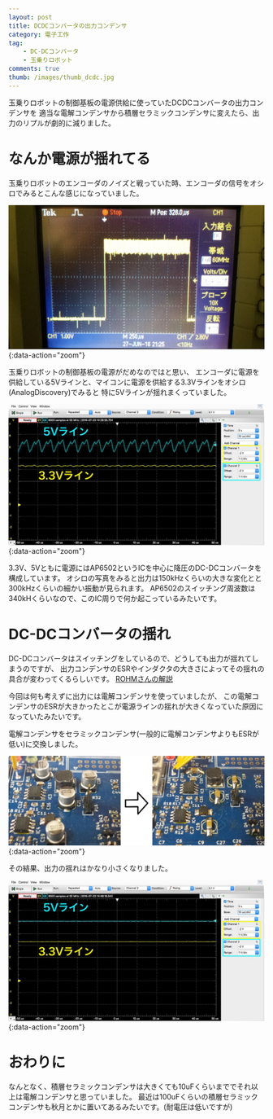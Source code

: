 ```yaml
---
layout: post
title: DCDCコンバータの出力コンデンサ
category: 電子工作
tag:
    - DC-DCコンバータ
    - 玉乗りロボット
comments: true
thumb: /images/thumb_dcdc.jpg
---
```

玉乗りロボットの制御基板の電源供給に使っていたDCDCコンバータの出力コンデンサを
適当な電解コンデンサから積層セラミックコンデンサに変えたら、出力のリプルが劇的に減りました。


# なんか電源が揺れてる
玉乗りロボットのエンコーダのノイズと戦っていた時、エンコーダの信号をオシロでみるとこんな感じになっていました。

![](/images/enc_sign.jpg){:data-action="zoom"}

玉乗りロボットの制御基板の電源がだめなのではと思い、
エンコーダに電源を供給している5Vラインと、マイコンに電源を供給する3.3Vラインをオシロ(AnalogDiscovery)でみると
特に5Vラインが揺れまくっていました。

![](/images/dcdc_before.jpg){:data-action="zoom"}

3.3V、5Vともに電源にはAP6502というICを中心に降圧のDC-DCコンバータを構成しています。
オシロの写真をみると出力は150kHzくらいの大きな変化とと300kHzくらいの細かい振動が見られます。
AP6502のスイッチング周波数は340kHくらいなので、このIC周りで何か起こっているみたいです。


# DC-DCコンバータの揺れ
DC-DCコンバータはスイッチングをしているので、どうしても出力が揺れてしまうのですが、
出力コンデンサのESRやインダクタの大きさによってその揺れの具合が変わってくるらしいです。
[ROHMさんの解説](http://micro.rohm.com/jp/techweb/knowledge/dcdc/dcdc_pwm/dcdc_pwm02/2366)

今回は何も考えずに出力には電解コンデンサを使っていましたが、
この電解コンデンサのESRが大きかったとこが電源ラインの揺れが大きくなっていた原因になっていたみたいです。

電解コンデンサをセラミックコンデンサ(一般的に電解コンデンサよりもESRが低い)に交換しました。

![](/images/dcdc.jpg){:data-action="zoom"}

その結果、出力の揺れはかなり小さくなりました。


![](/images/dcdc_after.jpg){:data-action="zoom"}


# おわりに
なんとなく、積層セラミックコンデンサは大きくても10uFくらいまででそれ以上は電解コンデンサと思っていました。
最近は100uFくらいの積層セラミックコンデンサも秋月とかに置いてあるみたいです。(耐電圧は低いですが)

